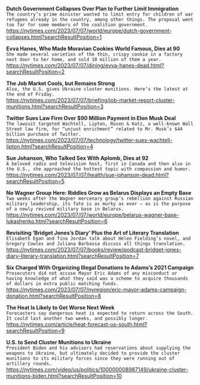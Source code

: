 **Dutch Government Collapses Over Plan to Further Limit Immigration**\
`The country’s prime minister wanted to limit entry for children of war refugees already in the country, among other things. The proposal went too far for some members of the coalition government.`\
https://nytimes.com/2023/07/07/world/europe/dutch-government-collapses.html?searchResultPosition=1

**Evva Hanes, Who Made Moravian Cookies World Famous, Dies at 90**\
`She made several varieties of the thin, crispy cookie in a factory next door to her home, and sold 10 million of them a year.`\
https://nytimes.com/2023/07/07/dining/evva-hanes-dead.html?searchResultPosition=2

**The Job Market Cools, but Remains Strong**\
`Also, the U.S. gives Ukraine cluster munitions. Here’s the latest at the end of Friday.`\
https://nytimes.com/2023/07/07/briefing/job-market-report-cluster-munitions.html?searchResultPosition=3

**Twitter Sues Law Firm Over $90 Million Payment in Elon Musk Deal**\
`The lawsuit targeted Wachtell, Lipton, Rosen & Katz, a well-known Wall Street law firm, for “unjust enrichment” related to Mr. Musk’s $44 billion purchase of Twitter.`\
https://nytimes.com/2023/07/07/technology/twitter-sues-wachtell-lipton.html?searchResultPosition=4

**Sue Johanson, Who Talked Sex With Aplomb, Dies at 92**\
`A beloved radio and television host, first in Canada and then also in the U.S., she approached the hottest topic with compassion and humor.`\
https://nytimes.com/2023/07/07/health/sue-johanson-dead.html?searchResultPosition=5

**No Wagner Group Here: Riddles Grow as Belarus Displays an Empty Base**\
`Two weeks after the Wagner mercenary group’s rebellion against Russian military leadership, its fate is as murky as ever — as is the purpose of a newly revived military base in Belarus.`\
https://nytimes.com/2023/07/07/world/europe/belarus-wagner-base-lukashenko.html?searchResultPosition=6

**Revisiting ‘Bridget Jones’s Diary’ Plus the Art of Literary Translation**\
`Elisabeth Egan and Tina Jordan talk about Helen Fielding’s novel, and Gregory Cowles and Juliana Barbassa discuss all things translation.`\
https://nytimes.com/2023/07/07/books/review/podcast-bridget-jones-diary-literary-translation.html?searchResultPosition=7

**Six Charged With Organizing Illegal Donations to Adams’s 2021 Campaign**\
`Prosecutors did not accuse Mayor Eric Adams of any misconduct or having knowledge of what they said was a scheme to acquire thousands of dollars in extra public matching funds.`\
https://nytimes.com/2023/07/07/nyregion/eric-mayor-adams-campaign-donation.html?searchResultPosition=8

**The Heat Is Likely to Get Worse Next Week**\
`Forecasters say dangerous heat is expected to return across the South. It could last another two weeks, and possibly longer.`\
https://nytimes.com/article/heat-forecast-us-south.html?searchResultPosition=9

**U.S. to Send Cluster Munitions to Ukraine**\
`President Biden and his advisers had reservations about supplying the weapons to Ukraine, but ultimately decided to provide the cluster munitions to its military forces since they were running out of artillery rounds.`\
https://nytimes.com/video/us/politics/100000008987149/ukraine-cluster-munitions-biden.html?searchResultPosition=10

